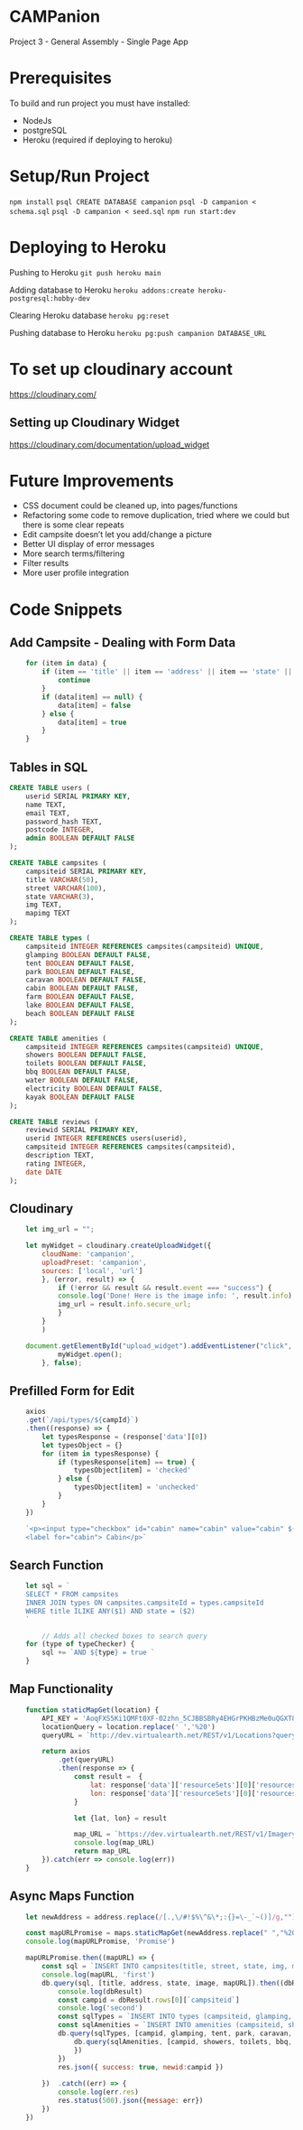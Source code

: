 # CAMPanion
Project 3 - General Assembly - Single Page App

# Prerequisites
To build and run project you must have installed:

* NodeJs
* postgreSQL
* Heroku (required if deploying to heroku)

# Setup/Run Project
``` npm install ```
``` psql CREATE DATABASE campanion ```
``` psql -D campanion < schema.sql ```
``` psql -D campanion < seed.sql ```
``` npm run start:dev ```

# Deploying to Heroku

Pushing to Heroku
``` git push heroku main ```

Adding database to Heroku
``` heroku addons:create heroku-postgresql:hobby-dev ```

Clearing Heroku database
``` heroku pg:reset ```

Pushing database to Heroku
``` heroku pg:push campanion DATABASE_URL ```

# To set up cloudinary account
https://cloudinary.com/

## Setting up Cloudinary Widget
https://cloudinary.com/documentation/upload_widget

# Future Improvements
* CSS document could be cleaned up, into pages/functions
* Refactoring some code to remove duplication, tried where we could but there is some clear repeats
* Edit campsite doesn’t let you add/change a picture
* Better UI display of error messages
* More search terms/filtering
* Filter results
* More user profile integration

# Code Snippets
## Add Campsite - Dealing with Form Data
```javascript
    for (item in data) {
        if (item == 'title' || item == 'address' || item == 'state' || item == 'image') {
            continue
        }
        if (data[item] == null) {
            data[item] = false
        } else {
            data[item] = true
        }
    }
```

## Tables in SQL
```SQL
CREATE TABLE users (
    userid SERIAL PRIMARY KEY,
    name TEXT,
    email TEXT,
    password_hash TEXT,
    postcode INTEGER,
    admin BOOLEAN DEFAULT FALSE
);

CREATE TABLE campsites (
    campsiteid SERIAL PRIMARY KEY,
    title VARCHAR(50),
    street VARCHAR(100),
    state VARCHAR(3),
    img TEXT,
    mapimg TEXT
);

CREATE TABLE types (
    campsiteid INTEGER REFERENCES campsites(campsiteid) UNIQUE,
    glamping BOOLEAN DEFAULT FALSE,
    tent BOOLEAN DEFAULT FALSE,
    park BOOLEAN DEFAULT FALSE,
    caravan BOOLEAN DEFAULT FALSE,
    cabin BOOLEAN DEFAULT FALSE,
    farm BOOLEAN DEFAULT FALSE,
    lake BOOLEAN DEFAULT FALSE,
    beach BOOLEAN DEFAULT FALSE
);

CREATE TABLE amenities (
    campsiteid INTEGER REFERENCES campsites(campsiteid) UNIQUE,
    showers BOOLEAN DEFAULT FALSE,
    toilets BOOLEAN DEFAULT FALSE,
    bbq BOOLEAN DEFAULT FALSE,
    water BOOLEAN DEFAULT FALSE,
    electricity BOOLEAN DEFAULT FALSE,
    kayak BOOLEAN DEFAULT FALSE
);

CREATE TABLE reviews (
    reviewid SERIAL PRIMARY KEY,
    userid INTEGER REFERENCES users(userid),
    campsiteid INTEGER REFERENCES campsites(campsiteid),
    description TEXT,
    rating INTEGER,
    date DATE
);
```

## Cloudinary
```javascript
    let img_url = "";

    let myWidget = cloudinary.createUploadWidget({
        cloudName: 'campanion', 
        uploadPreset: 'campanion',
        sources: ['local', 'url']
        }, (error, result) => { 
            if (!error && result && result.event === "success") { 
            console.log('Done! Here is the image info: ', result.info); 
            img_url = result.info.secure_url;
            }
        }
        ) 

    document.getElementById("upload_widget").addEventListener("click", function(){
            myWidget.open();
        }, false);
```

## Prefilled Form for Edit
```javascript
    axios
    .get(`/api/types/${campId}`)
    .then((response) => {
        let typesResponse = (response['data'][0])
        let typesObject = {}
        for (item in typesResponse) {
            if (typesResponse[item] == true) {
                typesObject[item] = 'checked'
            } else {
                typesObject[item] = 'unchecked'
            }
        }
    })
```
```javascript
    `<p><input type="checkbox" id="cabin" name="cabin" value="cabin" ${typesObject['cabin']}>
    <label for="cabin"> Cabin</p>`
```

## Search Function
```javascript
    let sql = `
    SELECT * FROM campsites 
    INNER JOIN types ON campsites.campsiteId = types.campsiteId
    WHERE title ILIKE ANY($1) AND state = ($2)
    `

        // Adds all checked boxes to search query
    for (type of typeChecker) {
        sql += `AND ${type} = true `
    }
```

## Map Functionality
```javascript
    function staticMapGet(location) {
        API_KEY = 'AoqFXS5Ki1QMFt0XF-02zhn_5CJBBSBRy4EHGrPKHBzMe0uQGXT87m1Kp3Hw4xI1'
        locationQuery = location.replace(' ','%20')
        queryURL = `http://dev.virtualearth.net/REST/v1/Locations?query=${locationQuery}&includeNeighborhood=0&maxResults=10&key=${API_KEY}`

        return axios
            .get(queryURL)
            .then(response => {
                const result =  {
                    lat: response['data']['resourceSets'][0]['resources'][0]['point']['coordinates'][0],
                    lon: response['data']['resourceSets'][0]['resources'][0]['point']['coordinates'][1]
                }

                let {lat, lon} = result

                map_URL = `https://dev.virtualearth.net/REST/v1/Imagery/Map/Road/${lat},${lon}/16?mapSize=500,500&pp=${lat},${lon}&key=AoqFXS5Ki1QMFt0XF-02zhn_5CJBBSBRy4EHGrPKHBzMe0uQGXT87m1Kp3Hw4xI1`
                console.log(map_URL)
                return map_URL
        }).catch(err => console.log(err))
    }
```

## Async Maps Function
```javascript
    let newAddress = address.replace(/[.,\/#!$%\^&\*;:{}=\-_`~()]/g,"")

    const mapURLPromise = maps.staticMapGet(newAddress.replace(" ","%20") + "%20" + state + "%20" + 'Australia')
    console.log(mapURLPromise, 'Promise')

    mapURLPromise.then((mapURL) => {
        const sql = `INSERT INTO campsites(title, street, state, img, mapimg) VALUES ($1, $2, $3, $4, $5) RETURNING campsiteid`
        console.log(mapURL, 'first')
        db.query(sql, [title, address, state, image, mapURL]).then((dbResult) => {
            console.log(dbResult)
            const campid = dbResult.rows[0][`campsiteid`]
            console.log('second')
            const sqlTypes = `INSERT INTO types (campsiteid, glamping, tent, park, caravan, cabin, farm, lake, beach) VALUES ($1, $2, $3, $4, $5, $6, $7, $8, $9)`
            const sqlAmenities = `INSERT INTO amenities (campsiteid, showers, toilets, bbq, water, electricity, kayak) VALUES ($1, $2, $3, $4, $5, $6, $7)`               
            db.query(sqlTypes, [campid, glamping, tent, park, caravan, cabin, farm, lake, beach]).then((dbResult) => {
                db.query(sqlAmenities, [campid, showers, toilets, bbq, water, electricity, kayak]).then((dbResult) => {
                })
            })
            res.json({ success: true, newid:campid })
            
        })  .catch((err) => {
            console.log(err.res)
            res.status(500).json({message: err})
        }) 
    })
```

